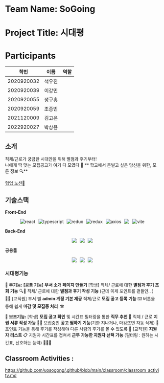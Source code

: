 # Team Name: SoGoing
# Project Title: 시대평
# Participants
| 학번        | 이름   | 역할         |
| ----------- | ------ | ------------ |
| 2020920032  | 석우진  |              |
| 2020920039  | 이강민  |              |
| 2020920055  | 정구홍  |              |
| 2020920059  | 조종빈  |              |
| 2021120009  | 김고은  |              |
| 2022920027  | 박상윤  |              |

## 소개
직체/근로가 궁금한 시대인을 위해 별점과 후기부터!<br>
나에게 딱 맞는 모집공고가 여기 다 모였다 👀
** 학교에서 돈벌고 싶은 당신을 위한, 모든 정보 🔍**

[협업 노션🎡 ](https://www.notion.so/10119f99710d80418c55e48223e77fe9)<br>


## 기술스택

**Front-End**
<div align="center" style="display: flex; justify-content: center; gap: 10px;">
  <img alt='react' src="https://img.shields.io/badge/React-61DAFB.svg?&style=flat-square&logo=react&logoColor=white"> 
  <img alt='typescript' src="https://img.shields.io/badge/typeScript-61DAFB.svg?&style=flat-square&logo=typescript&logoColor=white"> 
  <img alt="redux" src ="https://img.shields.io/badge/redux-764ABC.svg?&style=flat-square&logo=redux&logoColor=white"/>
  <img alt="redux" src ="https://img.shields.io/badge/redux-764ABC.svg?&style=flat-square&logo=redux&logoColor=white"/>
  <img alt="axios" src ="https://img.shields.io/badge/axios-5A29E4.svg?&style=flat-square&logo=axios&logoColor=white"/>
  <img src="https://img.shields.io/badge/styled components-DB7093?style=flat-square&logo=styled-components&logoColor=white"/>
  <img alt="vite" src ="https://img.shields.io/badge/vite-646CFF.svg?&style=flat-square&logo=vite&logoColor=white"/>
</div>

**Back-End**
<div align="center" style="display: flex; justify-content: center; gap: 10px;">
	<img src="https://img.shields.io/badge/Spring-6DB33F?style=for-the-badge&logo=Spring&logoColor=green">
	<img src="https://img.shields.io/badge/Spring Boot-6DB33F?style=for-the-badge&logo=Spring Boot&logoColor=yellow">
  <img src="https://img.shields.io/badge/PostgreSQL-4169E1?style=for-the-badge&logo=PostgreSQL&logoColor=white"/>
</div>

**공용툴**
<div align="center" style="display: flex; justify-content: center; gap: 10px;">
	 <img src="https://img.shields.io/badge/Notion-000000?style=for-the-badge&logo=Notion&logoColor=white" />
	 <img src="https://img.shields.io/badge/Github-000000?style=for-the-badge&logo=Github&logoColor=white" />
	 <img src="https://img.shields.io/badge/figma-000000?style=for-the-badge&logo=figma&logoColor=white">
</div>

### 시대평기능

**📍 주기능:** 
	**[공통 기능]**
		**부서 소개 페이지 만들기** 
	[학생]
		직체/ 근로에 대한 **별점과 후기 조회 기능** 🔍🔐
		직체/ 근로에 대한 **별점과 후기 작성 기능** (근데 이제 포인트를 곁들인.. ) ✍🏻
	[교직원] 
		부서 별 **admin 계정 기본 제공** 
		직체/근로 **모집 공고 등록 기능** ⌨️
		버튼을 통해 쉽게 **마감 및 모집중 처리  ⚒️**

**📍 보조기능:** 
	[학생]
		**모집 공고 확인** 및 시간표 필터링을 통한 **직무 추천** 👀
		직체 / 근로 **지원 서류  작성 가능** ✍🏻
		모집중인 **공고 찜하기 기능**(기한 지나거나, 마감뜨면 자동 삭제) 💌
		포인트 기능을 통해 후기를 작성해야 다른 사람의 후기를 볼 수 있도록 👀
	[교직원] 
		**지원자 리스트**  📋
		지원자 시간표를 겹쳐서 **근무 가능한 지원자 선택 가능** (필터링 : 원하는 시간표, 선호하는 능력) 🙇🏻‍♀️
	

## Classroom Activities : 
<a>https://github.com/uosogong/.github/blob/main/classroom/classroom_activity.md</a>

